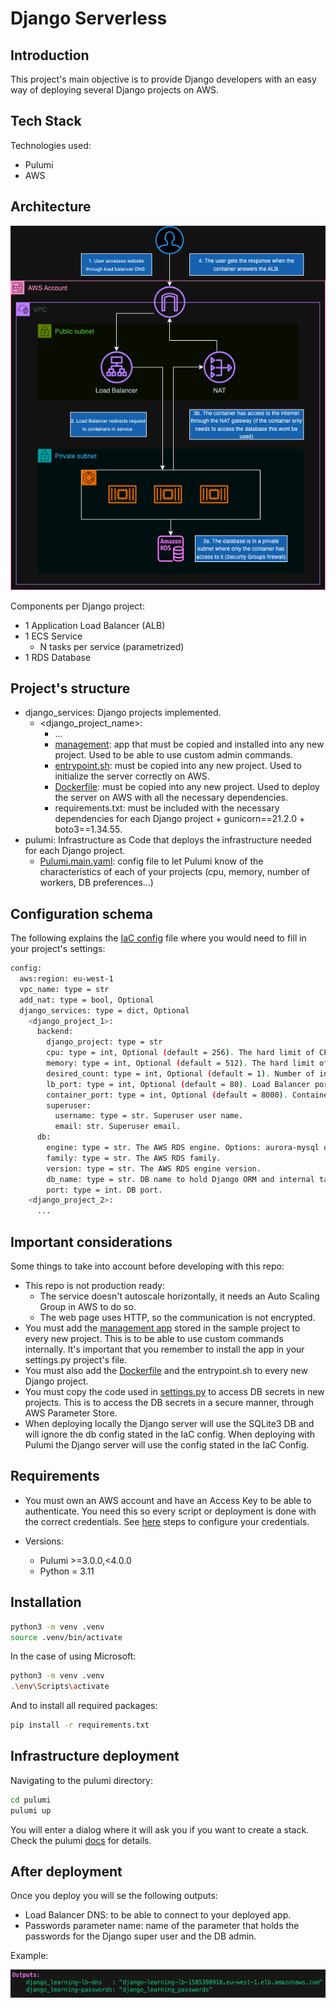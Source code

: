 # Django Serverless

## Introduction

This project's main objective is to provide Django developers with an easy way of deploying several Django projects on AWS.

## Tech Stack

Technologies used:

- Pulumi
- AWS

## Architecture

<p align="center">
  <img src="images/django-serverless.png?raw=true" alt="Architecture">
</p>

Components per Django project:

- 1 Application Load Balancer (ALB)
- 1 ECS Service
    - N tasks per service (parametrized)
- 1 RDS Database

## Project's structure

- django_services: Django projects implemented.
  - <django_project_name>:
    - ...
    - [management](https://github.com/ajaen4/django-serverless/tree/main/django_services/django_learning/management): app that must be copied and installed into any new project. Used to be able to use custom admin commands.
    - [entrypoint.sh](https://github.com/ajaen4/django-serverless/blob/main/django_services/django_learning/entrypoint.sh): must be copied into any new project. Used to initialize the server correctly on AWS.
    - [Dockerfile](https://github.com/ajaen4/django-serverless/blob/main/django_services/django_learning/Dockerfile): must be copied into any new project. Used to deploy the server on AWS with all the necessary dependencies.
    - requirements.txt: must be included with the necessary dependencies for each Django project + gunicorn==21.2.0 + boto3==1.34.55.
- pulumi: Infrastructure as Code that deploys the infrastructure needed for each Django project.
  - [Pulumi.main.yaml](https://github.com/ajaen4/django-serverless/blob/main/pulumi/Pulumi.main.yaml): config file to let Pulumi know of the characteristics of each of your projects (cpu, memory, number of workers, DB preferences...)

## Configuration schema

The following explains the [IaC config](https://github.com/ajaen4/django-serverless/blob/main/pulumi/Pulumi.main.yaml) file where you would need to fill in your project's settings:

```bash
config:
  aws:region: eu-west-1
  vpc_name: type = str
  add_nat: type = bool, Optional
  django_services: type = dict, Optional
    <django_project_1>:
      backend:
        django_project: type = str
        cpu: type = int, Optional (default = 256). The hard limit of CPU units to present for the task. Expressed using CPU units.
        memory: type = int, Optional (default = 512). The hard limit of memory (in MiB) to present to the task.
        desired_count: type = int, Optional (default = 1). Number of instances of the task definition to place and keep running.
        lb_port: type = int, Optional (default = 80). Load Balancer port.
        container_port: type = int, Optional (default = 8000). Container port.
        superuser:
          username: type = str. Superuser user name.
          email: str. Superuser email.
      db:
        engine: type = str. The AWS RDS engine. Options: aurora-mysql or aurora-postgresql
        family: type = str. The AWS RDS family.
        version: type = str. The AWS RDS engine version.
        db_name: type = str. DB name to hold Django ORM and internal tables.
        port: type = int. DB port.
    <django_project_2>:
      ...
```

## Important considerations

Some things to take into account before developing with this repo:

- This repo is not production ready:
  - The service doesn't autoscale horizontally, it needs an Auto Scaling Group in AWS to do so.
  - The web page uses HTTP, so the communication is not encrypted.
- You must add the [management app](https://github.com/ajaen4/django-serverless/tree/main/django_services/django_learning/management) stored in the sample project to every new project. This is to be able to use custom commands internally. It's important that you remember to install the app in your settings.py project's file.
- You must also add the [Dockerfile](https://github.com/ajaen4/django-serverless/blob/main/django_services/django_learning/Dockerfile) and the entrypoint.sh to every new Django project.
- You must copy the code used in [settings.py](https://github.com/ajaen4/django-serverless/blob/main/django_services/django_learning/django_learning/settings.py) to access DB secrets in new projects. This is to access the DB secrets in a secure manner, through AWS Parameter Store.
- When deploying locally the Django server will use the SQLite3 DB and will ignore the db config stated in the IaC config. When deploying with Pulumi the Django server will use the config stated in the IaC Config.

## Requirements

- You must own an AWS account and have an Access Key to be able to authenticate. You need this so every script or deployment is done with the correct credentials. See [here](https://docs.aws.amazon.com/cli/latest/reference/configure/) steps to configure your credentials.

- Versions:
    - Pulumi >=3.0.0,<4.0.0
    - Python = 3.11

## Installation

```bash
python3 -m venv .venv
source .venv/bin/activate
```
In the case of using Microsoft:

```bash
python3 -m venv .venv
.\env\Scripts\activate
```

And to install all required packages:

```bash
pip install -r requirements.txt
```

## Infrastructure deployment

Navigating to the pulumi directory:

```bash
cd pulumi
pulumi up
```

You will enter a dialog where it will ask you if you want to create a stack. Check the pulumi [docs](https://www.pulumi.com/docs/concepts/stack/) for details.

## After deployment

Once you deploy you will se the following outputs:

- Load Balancer DNS: to be able to connect to your deployed app.
- Passwords parameter name: name of the parameter that holds the passwords for the Django super user and the DB admin.

Example:
<p align="center">
  <img src="images/outputs.png?raw=true" alt="Architecture">
</p>